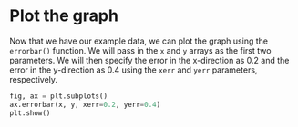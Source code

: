 # Plot the graph

Now that we have our example data, we can plot the graph using the `errorbar()` function. We will pass in the `x` and `y` arrays as the first two parameters. We will then specify the error in the x-direction as 0.2 and the error in the y-direction as 0.4 using the `xerr` and `yerr` parameters, respectively.

```python
fig, ax = plt.subplots()
ax.errorbar(x, y, xerr=0.2, yerr=0.4)
plt.show()
```

